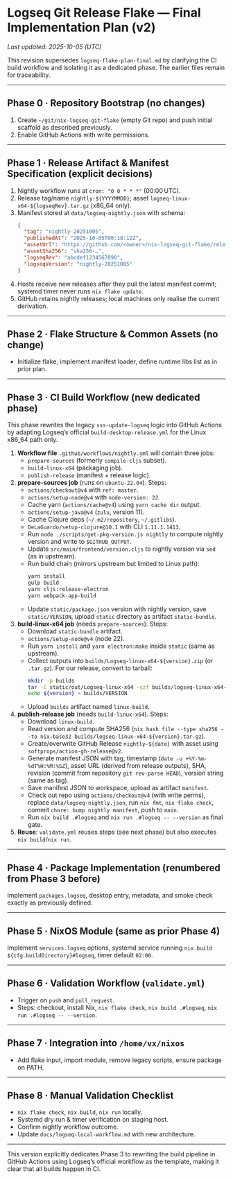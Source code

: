 # Logseq Git Release Flake — Final Implementation Plan (v2)

_Last updated: 2025-10-05 (UTC)_

This revision supersedes `logseq-flake-plan-final.md` by clarifying the CI build workflow and isolating it as a dedicated phase. The earlier files remain for traceability.

---

## Phase 0 · Repository Bootstrap (no changes)

1. Create `~/git/nix-logseq-git-flake` (empty Git repo) and push initial scaffold as described previously.
2. Enable GitHub Actions with write permissions.

---

## Phase 1 · Release Artifact & Manifest Specification (explicit decisions)

1. Nightly workflow runs at `cron: "0 0 * * *"` (00:00 UTC).
2. Release tag/name `nightly-${YYYYMMDD}`; asset `logseq-linux-x64-${logseqRev}.tar.gz` (x86_64 only).
3. Manifest stored at `data/logseq-nightly.json` with schema:
   ```json
   {
     "tag": "nightly-20251005",
     "publishedAt": "2025-10-05T00:18:12Z",
     "assetUrl": "https://github.com/<owner>/nix-logseq-git-flake/releases/download/nightly-20251005/logseq-linux-x64-abcdef1.tar.gz",
     "assetSha256": "sha256-…",
     "logseqRev": "abcdef1234567890",
     "logseqVersion": "nightly-20251005"
   }
   ```
4. Hosts receive new releases after they pull the latest manifest commit; systemd timer never runs `nix flake update`.
5. GitHub retains nightly releases; local machines only realise the current derivation.

---

## Phase 2 · Flake Structure & Common Assets (no change)

- Initialize flake, implement manifest loader, define runtime libs list as in prior plan.

---

## Phase 3 · CI Build Workflow (new dedicated phase)

This phase rewrites the legacy `sss-update-logseq` logic into GitHub Actions by adapting Logseq’s official `build-desktop-release.yml` for the Linux x86_64 path only.

1. **Workflow file** `.github/workflows/nightly.yml` will contain three jobs:
   - `prepare-sources` (formerly `compile-cljs` subset).
   - `build-linux-x64` (packaging job).
   - `publish-release` (manifest + release logic).
2. **prepare-sources job** (runs on `ubuntu-22.04`). Steps:
   - `actions/checkout@v4` with `ref: master`.
   - `actions/setup-node@v4` with `node-version: 22`.
   - Cache yarn (`actions/cache@v4`) using `yarn cache dir` output.
   - `actions/setup-java@v4` (`zulu`, version 11).
   - Cache Clojure deps (`~/.m2/repository`, `~/.gitlibs`).
   - `DeLaGuardo/setup-clojure@10.1` with CLI `1.11.1.1413`.
   - Run `node ./scripts/get-pkg-version.js nightly` to compute nightly version and write to `$GITHUB_OUTPUT`.
   - Update `src/main/frontend/version.cljs` to nightly version via `sed` (as in upstream).
   - Run build chain (mirrors upstream but limited to Linux path):
     ```bash
     yarn install
     gulp build
     yarn cljs:release-electron
     yarn webpack-app-build
     ```
   - Update `static/package.json` version with nightly version, save `static/VERSION`, upload `static` directory as artifact `static-bundle`.
3. **build-linux-x64 job** (needs `prepare-sources`). Steps:
   - Download `static-bundle` artifact.
   - `actions/setup-node@v4` (node 22).
   - Run `yarn install` and `yarn electron:make` inside `static` (same as upstream).
   - Collect outputs into `builds/Logseq-linux-x64-${version}.zip` (or `.tar.gz`). For our release, convert to tarball:
     ```bash
     mkdir -p builds
     tar -C static/out/Logseq-linux-x64 -czf builds/logseq-linux-x64-${version}.tar.gz .
     echo ${version} > builds/VERSION
     ```
   - Upload `builds` artifact named `linux-build`.
4. **publish-release job** (needs `build-linux-x64`). Steps:
   - Download `linux-build`.
   - Read version and compute SHA256 (`nix hash file --type sha256 --to nix-base32 builds/logseq-linux-x64-${version}.tar.gz`).
   - Create/overwrite GitHub Release `nightly-${date}` with asset using `softprops/action-gh-release@v2`.
   - Generate manifest JSON with tag, timestamp (`date -u +%Y-%m-%dT%H:%M:%SZ`), asset URL (derived from release outputs), SHA, revision (commit from repository `git rev-parse HEAD`), version string (same as tag).
   - Save manifest JSON to workspace, upload as artifact `manifest`.
   - Check out repo using `actions/checkout@v4` (with write perms), replace `data/logseq-nightly.json`, run `nix fmt`, `nix flake check`, commit `chore: bump nightly manifest`, push to `main`.
   - Run `nix build .#logseq` and `nix run .#logseq -- --version` as final gate.
5. **Reuse**: `validate.yml` reuses steps (see next phase) but also executes `nix build`/`nix run`.

---

## Phase 4 · Package Implementation (renumbered from Phase 3 before)

Implement `packages.logseq`, desktop entry, metadata, and smoke check exactly as previously defined.

---

## Phase 5 · NixOS Module (same as prior Phase 4)

Implement `services.logseq` options, systemd service running `nix build ${cfg.buildDirectory}#logseq`, timer default `02:00`.

---

## Phase 6 · Validation Workflow (`validate.yml`)

- Trigger on `push` and `pull_request`.
- Steps: checkout, install Nix, `nix flake check`, `nix build .#logseq`, `nix run .#logseq -- --version`.

---

## Phase 7 · Integration into `/home/vx/nixos`

- Add flake input, import module, remove legacy scripts, ensure package on PATH.

---

## Phase 8 · Manual Validation Checklist

- `nix flake check`, `nix build`, `nix run` locally.
- Systemd dry run & timer verification on staging host.
- Confirm nightly workflow outcome.
- Update `docs/logseq-local-workflow.md` with new architecture.

---

This version explicitly dedicates Phase 3 to rewriting the build pipeline in GitHub Actions using Logseq’s official workflow as the template, making it clear that all builds happen in CI.
